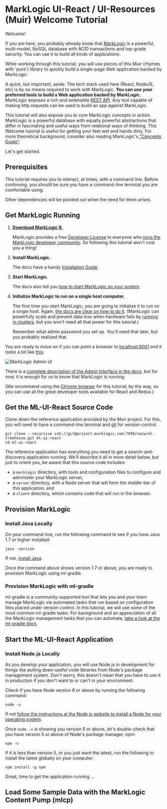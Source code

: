 # MarkLogic UI-React / UI-Resources (Muir) Welcome Tutorial

Welcome!

If you are here, you probably already know that [MarkLogic](http://www.marklogic.com/what-is-marklogic/) is a powerful, multi-model, NoSQL database with ACID transactions and top-grade security. You can use it to build all kinds of applications.

While working through this tutorial, you will use pieces of this Muir (rhymes with 'pure') library to quickly build a single-page Web application backed by MarkLogic.

A quick, but important, aside: The tech stack used here (React, NodeJS, etc) is by no means required to work with MarkLogic. **You can use your preferred tools to build a Web application backed by MarkLogic.** MarkLogic exposes a rich and extensible [REST API](https://docs.marklogic.com/guide/rest-dev). Any tool capable of making http requests can be used to build an app against MarkLogic.

This tutorial will also expose you to core MarkLogic concepts in action. MarkLogic is a powerful database with equally powerful abstractions that differ in fascinating and useful ways from relational ways of thinking. This Welcome tutorial is useful for getting your feet wet and hands dirty. For more theoretical background, consider also reading MarkLogic's[ "Concepts Guide"](https://docs.marklogic.com/guide/concepts/overview).

Let's get started.

## Prerequisites

This tutorial requires you to interact, at times, with a command line. Before continuing, you should be sure you have a command-line terminal you are comfortable using.

Other dependencies will be pointed out when the need for them arises.

## Get MarkLogic Running

1. **[Download MarkLogic 9.](https://developer.marklogic.com/products)**

    MarkLogic provides a free [Developer License](https://developer.marklogic.com/free-developer) to everyone who [joins the MarkLogic developer community](https://developer.marklogic.com/people/signup). So following this tutorial won't cost you a thing!

2. **Install MarkLogic.**

    The docs have a handy [Installation Guide](https://docs.marklogic.com/guide/installation/procedures#id_28962).

3. **Start MarkLogic.**

    The docs also tell you [how to start MarkLogic on your system](https://docs.marklogic.com/guide/installation/procedures#id_92457).

4. **Initialize MarkLogic to run on a single host computer.**

    The first time you start MarkLogic, you are going to initialize it to run on a single host. Again, [the docs are clear on how to do it](https://docs.marklogic.com/guide/installation/procedures#id_60220). (MarkLogic can powerfully scale and prevent data loss when hardware fails by [running in clusters](https://docs.marklogic.com/guide/cluster), but you won't need all that power for this tutorial.)

    Remember what admin password you set up. You'll need that later, but you probably realized that.

You are ready to move on if you can point a browser to [localhost:8001](http://localhost:8001) and it looks a bit like [this](https://docs.marklogic.com/guide/concepts/admin-monitoring#id_14747): 

![MarkLogic Admin UI](https://docs.marklogic.com/media/apidoc/9.0/guide/concepts/admin-monitoring/images/admin-ui.gif)

There is a [complete description of the Admin Interface in the docs](https://docs.marklogic.com/guide/admin/admin_inter), but for now, it is enough for us to know that MarkLogic is running.

(We recommend using the [Chrome browser](https://www.google.com/chrome/) for this tutorial, by the way, so you can use all the great developer tools available for React and Redux.)

## Get the ML-UI-React Source Code

Clone down the reference application provided by the Muir project. For this, you will need to have a command-line terminal and [git](https://git-scm.com/downloads) for version-control.

    git clone --recursive ssh://git@project.marklogic.com:7999/nacw/ml-treehouse.git ml-ui-react
    cd ml-ui-react
 
The reference application has everything you need to get a search-and-discovery application running. We'll describe it all in more detail below, but just to orient you, be aware that this source code includes:

- a `marklogic` directory, with tools and configuration files to configure and administer your MarkLogic server,
- a `server` directory, with a Node server that will form the middle-tier of this application, and
- a `client` directory, which contains code that will run in the browser.

## Provision MarkLogic

### Install Java Locally

On your command-line, run the following command to see if you have Java 1.7 or higher installed:

    java -version

If not, [install Java](https://www.java.com/en/download/help/download_options.xml).

Once the command above shows version 1.7 or above, you are ready to provision MarkLogic using ml-gradle.

### Provision MarkLogic with ml-gradle

ml-gradle is a community-supported tool that lets you and your team manage MarkLogic via automated tasks that run based on configuration files placed under version control. In this tutorial, we will use some of the most common ml-gradle tasks. For background and an appreciation of all the MarkLogic management tasks that you can automate, [take a look at the ml-gradle docs](https://github.com/marklogic-community/ml-gradle).

## Start the ML-UI-React Application

### Install Node.js Locally

As you develop your application, you will use Node.js in development for things like pulling down useful code libraries from Node's package management system. Don't worry, this doesn't mean that you have to use it in production if you don't want to or can't in your environment.

Check if you have Node version 6 or above by running the following command:

    node -v

If not [follow the instructions at the Node.js website to install a Node for your operating system](https://nodejs.org). 

Once `node -v` is showing you version 6 or above, let's double-check that you have version 5 or above of Node's package manager, npm:

    npm -v

If it is less than version 5, or you just want the latest, run the following to install the latest globally on your computer:

    npm install -g npm

Great, time to get the application running ...

## Load Some Sample Data with the MarkLogic Content Pump (mlcp)



